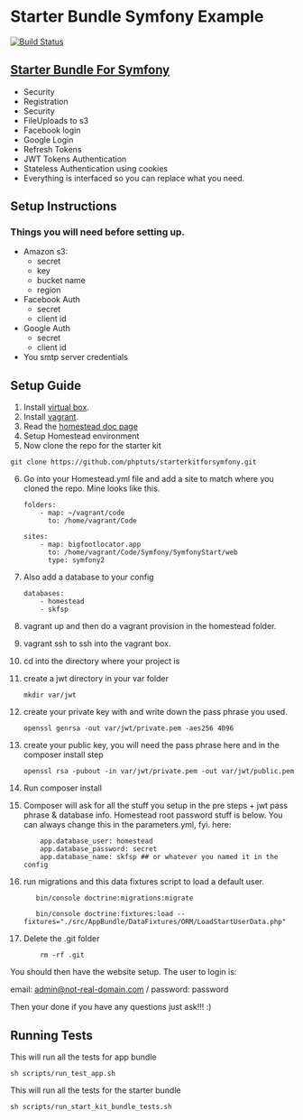 # Starter Bundle Symfony Example

[![Build Status](https://travis-ci.org/phptuts/starter-bundle-example.svg?branch=master)](https://travis-ci.org/phptuts/starter-bundle-example)

## [Starter Bundle For Symfony](https://github.com/phptuts/StarterBundleForSymfony)

- Security
- Registration
- Security
- FileUploads to s3
- Facebook login
- Google Login
- Refresh Tokens
- JWT Tokens Authentication
- Stateless Authentication using cookies
- Everything is interfaced so you can replace what you need.

## Setup Instructions


### Things you will need before setting up.

- Amazon s3:
    - secret
    - key
    - bucket name
    - region
- Facebook Auth
    - secret
    - client id
- Google Auth
    - secret
    - client id
- You smtp server credentials

## Setup Guide

1. Install [virtual box](https://www.virtualbox.org/).
2. Install [vagrant](https://www.vagrantup.com/).
3. Read the [homestead doc page](https://laravel.com/docs/5.4/homestead)
4. Setup Homestead environment
5. Now clone the repo for the starter kit
``` 
git clone https://github.com/phptuts/starterkitforsymfony.git
```
6. Go into your Homestead.yml file and add a site to match where you cloned the repo.  Mine looks like this.
    ``` 
    folders:
        - map: ~/vagrant/code
          to: /home/vagrant/Code
    
    sites:
        - map: bigfootlocator.app
          to: /home/vagrant/Code/Symfony/SymfonyStart/web
          type: symfony2
    ```
7. Also add a database to your config
    ``` 
    databases:
        - homestead
        - skfsp
    ```
8. vagrant up and then do a vagrant provision in the homestead folder.
9. vagrant ssh to ssh into the vagrant box.
10. cd into the directory where your project is
11. create a jwt directory in your var folder
    ``` 
    mkdir var/jwt
    ```
12. create your private key with and write down the pass phrase you used.
    ``` 
    openssl genrsa -out var/jwt/private.pem -aes256 4096
    ```
13. create your public key, you will need the pass phrase here and in the composer install step
    ``` 
    openssl rsa -pubout -in var/jwt/private.pem -out var/jwt/public.pem
    ```
14. Run  composer install
15. Composer will ask for all the stuff you setup in the pre steps + jwt pass phrase & database info.  Homestead root 
password stuff is below.  You can always change this in the parameters.yml, fyi.
here:
    ``` 
        app.database_user: homestead
        app.database_password: secret
        app.database_name: skfsp ## or whatever you named it in the config
    ```
16. run migrations and this data fixtures script to load a default user.

    ``` 
       bin/console doctrine:migrations:migrate
       
       bin/console doctrine:fixtures:load --fixtures="./src/AppBundle/DataFixtures/ORM/LoadStartUserData.php"
    ```
17. Delete the .git folder
    ```
        rm -rf .git
    ```

You should then have the website setup.  The user to login is:

email: admin@not-real-domain.com /
password: password

Then your done if you have any questions just ask!!! :)

## Running Tests

This will run all the tests for app bundle

``` 
sh scripts/run_test_app.sh
```

This will run all the tests for the starter bundle

``` 
sh scripts/run_start_kit_bundle_tests.sh
```